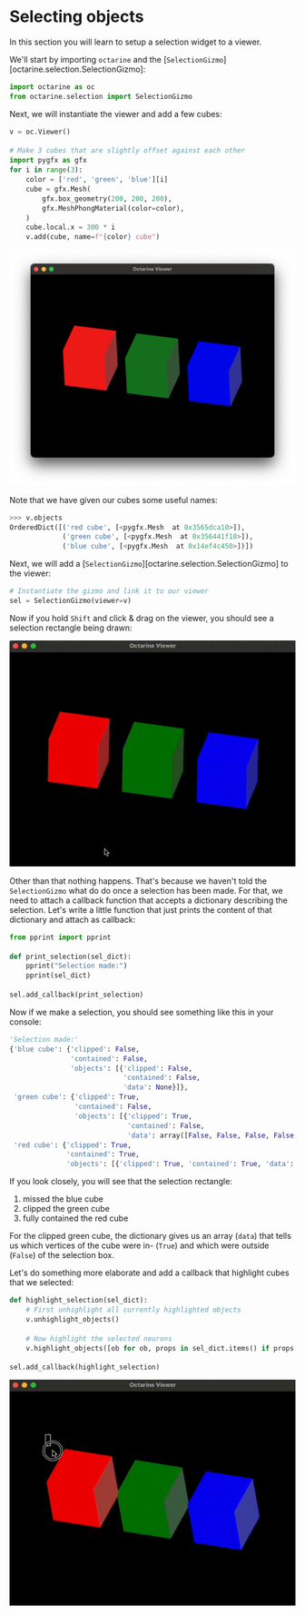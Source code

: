 # Selecting objects

In this section you will learn to setup a selection widget to a viewer.

We'll start by importing `octarine` and the [`SelectionGizmo`][octarine.selection.SelectionGizmo]:

```python
import octarine as oc
from octarine.selection import SelectionGizmo
```

Next, we will instantiate the viewer and add a few cubes:

```python
v = oc.Viewer()

# Make 3 cubes that are slightly offset against each other
import pygfx as gfx
for i in range(3):
    color = ['red', 'green', 'blue'][i]
    cube = gfx.Mesh(
        gfx.box_geometry(200, 200, 200),
        gfx.MeshPhongMaterial(color=color),
    )
    cube.local.x = 300 * i
    v.add(cube, name=f"{color} cube")
```

![three cubes](_static/selection_example1.png)

Note that we have given our cubes some useful names:
```python
>>> v.objects
OrderedDict([('red cube', [<pygfx.Mesh  at 0x3565dca10>]),
             ('green cube', [<pygfx.Mesh  at 0x356441f10>]),
             ('blue cube', [<pygfx.Mesh  at 0x14ef4c450>])])
```

Next, we will add a [`SelectionGizmo`][octarine.selection.SelectionGizmo] to the viewer:

```python
# Instantiate the gizmo and link it to our viewer
sel = SelectionGizmo(viewer=v)
```

Now if you hold `Shift` and click & drag on the viewer, you should see a selection rectangle being drawn:

![drawing a selection](_static/selection_example2.gif)

Other than that nothing happens. That's because we haven't told the `SelectionGizmo` what do do
once a selection has been made. For that, we need to attach a callback function that accepts
a dictionary describing the selection. Let's write a little function that just prints the content
of that dictionary and attach as callback:

```python
from pprint import pprint

def print_selection(sel_dict):
    pprint("Selection made:")
    pprint(sel_dict)

sel.add_callback(print_selection)
```

Now if we make a selection, you should see something like this in your console:

```python
'Selection made:'
{'blue cube': {'clipped': False,
               'contained': False,
               'objects': [{'clipped': False,
                            'contained': False,
                            'data': None}]},
 'green cube': {'clipped': True,
                'contained': False,
                'objects': [{'clipped': True,
                             'contained': False,
                             'data': array([False, False, False, False, True, True, True, True, True, False, True, False, False, True, False, True, True, False, True, False, False, True, False, True])}]},
 'red cube': {'clipped': True,
              'contained': True,
              'objects': [{'clipped': True, 'contained': True, 'data': None}]}}
```

If you look closely, you will see that the selection rectangle:

1. missed the blue cube
2. clipped the green cube
3. fully contained the red cube

For the clipped green cube, the dictionary gives us an array (`data`) that tells us which vertices of the
cube were in- (`True`) and which were outside (`False`) of the selection box.

Let's do something more elaborate and add a callback that highlight cubes that we selected:

```python
def highlight_selection(sel_dict):
    # First unhighlight all currently highlighted objects
    v.unhighlight_objects()

    # Now highlight the selected neurons
    v.highlight_objects([ob for ob, props in sel_dict.items() if props['clipped'] is True])

sel.add_callback(highlight_selection)
```

![highlighting a selection](_static/selection_example3.gif)